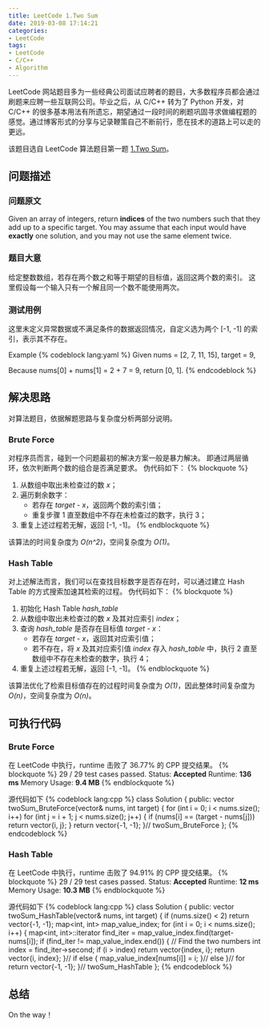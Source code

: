 ```yaml
---
title: LeetCode 1.Two Sum
date: 2019-03-08 17:14:21
categories:
- LeetCode
tags:
- LeetCode
- C/C++
- Algorithm
---
```


LeetCode 网站题目多为一些经典公司面试应聘者的题目，大多数程序员都会通过刷题来应聘一些互联网公司。毕业之后，从 C/C++ 转为了 Python 开发，对 C/C++ 的很多基本用法有所遗忘，期望通过一段时间的刷题巩固寻求做编程题的感觉。通过博客形式的分享与记录鞭策自己不断前行，愿在技术的道路上可以走的更远。

该题目选自 LeetCode 算法题目第一题 [1.Two Sum](https://leetcode.com/problems/two-sum/)。

<!--more-->
## <span id='1'> 问题描述 </span> ##

### 问题原文 ###
Given an array of integers, return **indices** of the two numbers such that they add up to a specific target.
You may assume that each input would have **exactly** one solution, and you may not use the same element twice.

### 题目大意 ###
给定整数数组，若存在两个数之和等于期望的目标值，返回这两个数的索引。
这里假设每一个输入只有一个解且同一个数不能使用两次。

### 测试用例 ###
这里未定义异常数据或不满足条件的数据返回情况，自定义选为两个 [-1, -1] 的索引，表示其不存在。

Example
{% codeblock lang:yaml %}
Given nums = [2, 7, 11, 15], target = 9,

Because nums[0] + nums[1] = 2 + 7 = 9,
return [0, 1].
{% endcodeblock %}

## 解决思路 ##
对算法题目，依据解题思路与复杂度分析两部分说明。

### Brute Force ###
对程序员而言，碰到一个问题最初的解决方案一般是暴力解决。
即通过两层循环，依次判断两个数的组合是否满足要求。
伪代码如下：
{% blockquote %}
1. 从数组中取出未检查过的数 *x*；
2. 遍历剩余数字：
    * 若存在 *target - x*，返回两个数的索引值；
    * 重复步骤 1 直至数组中不存在未检查过的数字，执行 3；
3. 重复上述过程若无解，返回 [-1, -1]。
{% endblockquote %}

该算法的时间复杂度为 *O(n^2)*，空间复杂度为 *O(1)*。

### Hash Table ###
对上述解法而言，我们可以在查找目标数字是否存在时，可以通过建立 Hash Table 的方式搜索加速其检索的过程。
伪代码如下：
{% blockquote %}
1. 初始化 Hash Table *hash_table*
2. 从数组中取出未检查过的数 *x* 及其对应索引 *index*；
3. 查询 *hash_table* 是否存在目标值 *target - x*：
    * 若存在 *target - x*，返回其对应索引值；
    * 若不存在，将 *x* 及其对应索引值 *index* 存入 *hash_table* 中，执行 2 直至数组中不存在未检查的数字，执行 4；
4. 重复上述过程若无解，返回 [-1, -1]。
{% endblockquote %}

该算法优化了检索目标值存在的过程时间复杂度为 *O(1)*，因此整体时间复杂度为 *O(n)*，空间复杂度为 *O(n)*。

## 可执行代码 ##
### Brute Force ###
在 LeetCode 中执行，runtime 击败了 36.77% 的 CPP 提交结果。
{% blockquote %}
29 / 29 test cases passed.
Status: **Accepted**
Runtime: **136 ms**
Memory Usage: **9.4 MB**
{% endblockquote %}

源代码如下
{% codeblock lang:cpp %}
class Solution {
public:
    vector<int> twoSum_BruteForce(vector<int>& nums, int target) {
        for (int i = 0; i < nums.size(); i++)
            for (int j = i + 1; j < nums.size(); j++) {
                if (nums[i] == (target - nums[j]))
                    return vector<int>{i, j};
            }
        return vector<int>{-1, -1};
    }// twoSum_BruteForce
};
{% endcodeblock %}

### Hash Table ###
在 LeetCode 中执行，runtime 击败了 94.91% 的 CPP 提交结果。
{% blockquote %}
29 / 29 test cases passed.
Status: **Accepted**
Runtime: **12 ms**
Memory Usage: **10.3 MB**
{% endblockquote %}

源代码如下
{% codeblock lang:cpp %}
class Solution {
public:
    vector<int> twoSum_HashTable(vector<int>& nums, int target) {
        if (nums.size() < 2)
            return vector<int>{-1, -1};
        map<int, int> map_value_index;
        for (int i = 0; i < nums.size(); i++) {
            map<int, int>::iterator find_iter = map_value_index.find(target-nums[i]);
            if (find_iter != map_value_index.end()) {
                // Find the two numbers
                int index = find_iter->second;
                if (i > index)
                    return vector<int>{index, i};
                return vector<int>{i, index};
            }// if
            else {
                map_value_index[nums[i]] = i;
            }// else
        }// for
        return vector<int>{-1, -1};
    }// twoSum_HashTable
};
{% endcodeblock %}

## 总结 ##
On the way！